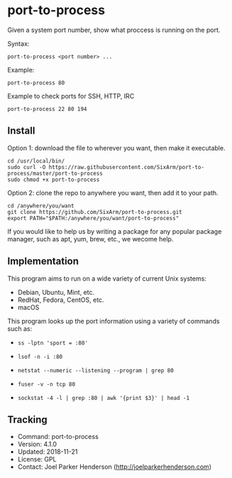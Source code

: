 # port-to-process

Given a system port number, show what proccess is running on the port.

Syntax:

    port-to-process <port number> ...

Example:

    port-to-process 80

Example to check ports for SSH, HTTP, IRC

    port-to-process 22 80 194


## Install

Option 1: download the file to wherever you want, then make it executable.

    cd /usr/local/bin/
    sudo curl -O https://raw.githubusercontent.com/SixArm/port-to-process/master/port-to-process
    sudo chmod +x port-to-process

Option 2: clone the repo to anywhere you want, then add it to your path.

    cd /anywhere/you/want
    git clone https://github.com/SixArm/port-to-process.git   
    export PATH="$PATH:/anywhere/you/want/port-to-process"

If you would like to help us by writing a package for any popular package manager, such as apt, yum, brew, etc., we wecome help.


## Implementation

This program aims to run on a wide variety of current Unix systems:

  * Debian, Ubuntu, Mint, etc.
  * RedHat, Fedora, CentOS, etc.
  * macOS

This program looks up the port information using a variety of commands such as:

  * `ss -lptn 'sport = :80'`

  * `lsof -n -i :80`

  * `netstat --numeric --listening --program | grep 80`

  * `fuser -v -n tcp 80`

  * `sockstat -4 -l | grep :80 | awk '{print $3}' | head -1`


## Tracking

  * Command: port-to-process
  * Version: 4.1.0
  * Updated: 2018-11-21
  * License: GPL
  * Contact: Joel Parker Henderson (http://joelparkerhenderson.com)
